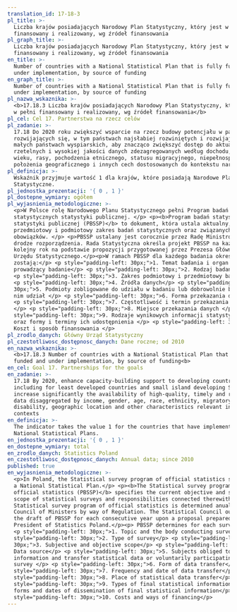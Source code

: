 ```yaml
---
translation_id: 17-18-3
pl_title: >-
  Liczba krajów posiadających Narodowy Plan Statystyczny, który jest w pełni
  finansowany i realizowany, wg źródeł finansowania
pl_graph_title: >-
  Liczba krajów posiadających Narodowy Plan Statystyczny, który jest w pełni
  finansowany i realizowany, wg źródeł finansowania
en_title: >-
  Number of countries with a National Statistical Plan that is fully funded and
  under implementation, by source of funding
en_graph_title: >-
  Number of countries with a National Statistical Plan that is fully funded and
  under implementation, by source of funding
pl_nazwa_wskaznika: >-
  <b>17.18.3 Liczba krajów posiadających Narodowy Plan Statystyczny, który jest
  w pełni finansowany i realizowany, wg źródeł finansowania</b>
pl_cel: Cel 17. Partnerstwa na rzecz celów
pl_zadanie: >-
  17.18 Do 2020 roku zwiększyć wsparcie na rzecz budowy potencjału w państwach
  rozwijających się, w tym państwach najsłabiej rozwiniętych i rozwijających się
  małych państwach wyspiarskich, aby znacząco zwiększyć dostęp do aktualnych,
  rzetelnych i wysokiej jakości danych zdezagregowanych według dochodu, płci,
  wieku, rasy, pochodzenia etnicznego, statusu migracyjnego, niepełnosprawności,
  położenia geograficznego i innych cech dostosowanych do kontekstu narodowego
pl_definicja: >-
  Wskaźnik przyjmuje wartość 1 dla krajów, które posiadają Narodowe Plany
  Statystyczne.
pl_jednostka_prezentacji: '{ 0 , 1 }'
pl_dostepne_wymiary: ogółem
pl_wyjasnienia_metodologiczne: >-
  <p>W Polsce rolę Narodowego Planu Statystycznego pełni Program badań
  statystycznych statystyki publicznej. </p> <p><b>Program badań statystycznych
  statystyki publicznej (PBSSP)</b> to dokument, która ustala aktualny,
  przedmiotowy i podmiotowy zakres badań statystycznych oraz związanych z nimi
  obowiązków. </p> <p>PBSSP ustalany jest corocznie przez Radę Ministrów w
  drodze rozporządzenia. Rada Statystyczna określa projekt PBSSP na każdy
  kolejny rok na podstawie propozycji przygotowanej przez Prezesa Głównego
  Urzędu Statystycznego.</p><p>W ramach PBSSP dla każdego badania określone
  zostają:</p> <p style="padding-left: 30px;">1. Temat badania i organ
  prowadzący badanie</p> <p style="padding-left: 30px;">2. Rodzaj badania </p>
  <p style="padding-left: 30px;">3. Zakres podmiotowy i przedmiotowy badania</p>
  <p style="padding-left: 30px;">4. Źródła danych</p> <p style="padding-left:
  30px;">5. Podmioty zobligowane do udziału w badaniu lub dobrowolnie biorące w
  nim udział </p> <p style="padding-left: 30px;">6. Forma przekazania danych</p>
  <p style="padding-left: 30px;">7. Częstotliwość i termin przekazania danych
  </p> <p style="padding-left: 30px;">8. Miejsce przekazania danych </p> <p
  style="padding-left: 30px;">9. Rodzaje wynikowych informacji statystycznych
  oraz formy i terminy ich udostępnienia </p> <p style="padding-left: 30px;">10.
  Koszt i sposób finansowania </p>
pl_zrodlo_danych: Główny Urząd Statystyczny
pl_czestotliwosc_dostępnosc_danych: Dane roczne; od 2010
en_nazwa_wskaznika: >-
  <b>17.18.3 Number of countries with a National Statistical Plan that is fully
  funded and under implementation, by source of funding<b>
en_cel: Goal 17. Partnerships for the goals
en_zadanie: >-
  17.18 By 2020, enhance capacity-building support to developing countries,
  including for least developed countries and small island developing States, to
  increase significantly the availability of high-quality, timely and reliable
  data disaggregated by income, gender, age, race, ethnicity, migratory status,
  disability, geographic location and other characteristics relevant in national
  contexts
en_definicja: >-
  The indicator takes the value 1 for the countries that have implemented
  National Statistical Plans.
en_jednostka_prezentacji: '{ 0 , 1 }'
en_dostepne_wymiary: total
en_zrodlo_danych: Statistics Poland
en_czestotliwosc_dostępnosc_danych: Annual data; since 2010
published: true
en_wyjasnienia_metodologiczne: >-
  <p>In Poland, the Statistical survey program of official statistics serves as
  a National Statistical Plan.</p> <p><b>The Statistical survey program of
  official statistics (PBSSP)</b> specifies the current objective and subjective
  scope of statistical surveys and responsibilities connected therewith. The
  Statistical survey program of official statistics is determined anually by the
  Council of Ministers by way of Regulation. The Statistical Council outlines
  the draft of PBSSP for each consecutive year upon a proposal prepared by the
  President of Statistics Poland.</p><p> PBSSP determines for each survey:</p>
  <p style="padding-left: 30px;">1. Topic and the body conducting survey</p> <p
  style="padding-left: 30px;">2. Type of survey</p> <p style="padding-left:
  30px;">3. Subjective and objective scope</p> <p style="padding-left: 30px;">4.
  Data source</p> <p style="padding-left: 30px;">5. Subjects obliged to provide
  information and transfer statistical data or voluntarily participating in
  survey </p> <p style="padding-left: 30px;">6. Form of data transfer</p> <p
  style="padding-left: 30px;">7. Frequency and date of data transfer</p> <p
  style="padding-left: 30px;">8. Place of statistical data transfer</p> <p
  style="padding-left: 30px;">9. Types of final statistical information and
  forms and dates of dissemination of final statistical information</p> <p
  style="padding-left: 30px;">10. Costs and ways of financing</p>
---
```

